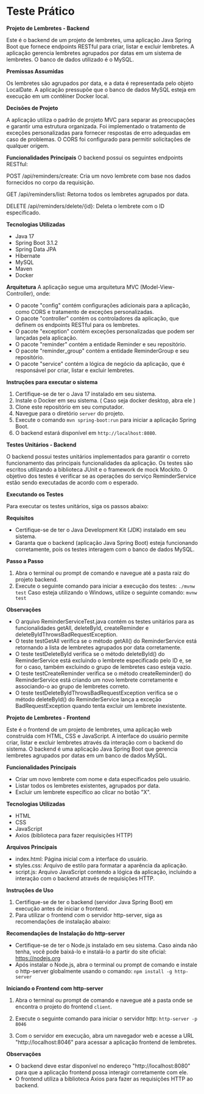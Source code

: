 # Teste Prático

**Projeto de Lembretes - Backend**

Este é o backend de um projeto de lembretes, uma aplicação Java Spring Boot que fornece endpoints RESTful para criar, listar e excluir lembretes. A aplicação gerencia lembretes agrupados por datas em um sistema de lembretes. O banco de dados utilizado é o MySQL.

**Premissas Assumidas**

Os lembretes são agrupados por data, e a data é representada pelo objeto LocalDate.
A aplicação pressupõe que o banco de dados MySQL esteja em execução em um contêiner Docker local.

**Decisões de Projeto**

A aplicação utiliza o padrão de projeto MVC para separar as preocupações e garantir uma estrutura organizada.
Foi implementado o tratamento de exceções personalizadas para fornecer respostas de erro adequadas em caso de problemas.
O CORS foi configurado para permitir solicitações de qualquer origem.

**Funcionalidades Principais**
O backend possui os seguintes endpoints RESTful:

POST /api/reminders/create: Cria um novo lembrete com base nos dados fornecidos no corpo da requisição.

GET /api/reminders/list: Retorna todos os lembretes agrupados por data.

DELETE /api/reminders/delete/{id}: Deleta o lembrete com o ID especificado.

**Tecnologias Utilizadas**
- Java 17
- Spring Boot 3.1.2
- Spring Data JPA
- Hibernate
- MySQL
- Maven
- Docker

**Arquitetura**
A aplicação segue uma arquitetura MVC (Model-View-Controller), onde:
- O pacote "config" contém configurações adicionais para a aplicação, como CORS e tratamento de exceções personalizadas.
- O pacote "controller" contém os controladores da aplicação, que definem os endpoints RESTful para os lembretes.
- O pacote "exception" contém exceções personalizadas que podem ser lançadas pela aplicação.
- O pacote "reminder" contém a entidade Reminder e seu repositório.
- O pacote "reminder_group" contém a entidade ReminderGroup e seu repositório.
- O pacote "service" contém a lógica de negócio da aplicação, que é responsável por criar, listar e excluir lembretes.

**Instruções para executar o sistema**
1. Certifique-se de ter o Java 17 instalado em seu sistema.
2. Instale o Docker em seu sistema. ( Caso seja docker desktop, abra ele )
3. Clone este repositório em seu computador.
4. Navegue para o diretório `server` do projeto.
5. Execute o comando `mvn spring-boot:run` para iniciar a aplicação Spring Boot.
6. O backend estará disponível em `http://localhost:8080`.

**Testes Unitários - Backend**

O backend possui testes unitários implementados para garantir o correto funcionamento das principais funcionalidades da aplicação. Os testes são escritos utilizando a biblioteca JUnit e o framework de mock Mockito. O objetivo dos testes é verificar se as operações do serviço ReminderService estão sendo executadas de acordo com o esperado.

**Executando os Testes**

Para executar os testes unitários, siga os passos abaixo:

**Requisitos**
- Certifique-se de ter o Java Development Kit (JDK) instalado em seu sistema.
- Garanta que o backend (aplicação Java Spring Boot) esteja funcionando corretamente, pois os testes interagem com o banco de dados MySQL.

**Passo a Passo**
1. Abra o terminal ou prompt de comando e navegue até a pasta raiz do projeto backend.
2. Execute o seguinte comando para iniciar a execução dos testes:
`./mvnw test`
Caso esteja utilizando o Windows, utilize o seguinte comando:
`mvnw test`

**Observações**
- O arquivo ReminderServiceTest.java contém os testes unitários para as funcionalidades getAll, deleteById, createReminder e deleteByIdThrowsBadRequestException.
- O teste testGetAll verifica se o método getAll() do ReminderService está retornando a lista de lembretes agrupados por data corretamente.
- O teste testDeleteById verifica se o método deleteById() do ReminderService está excluindo o lembrete especificado pelo ID e, se for o caso, também excluindo o grupo de lembretes caso esteja vazio.
- O teste testCreateReminder verifica se o método createReminder() do ReminderService está criando um novo lembrete corretamente e associando-o ao grupo de lembretes correto.
- O teste testDeleteByIdThrowsBadRequestException verifica se o método deleteById() do ReminderService lança a exceção BadRequestException quando tenta excluir um lembrete inexistente.

**Projeto de Lembretes - Frontend**

Este é o frontend de um projeto de lembretes, uma aplicação web construída com HTML, CSS e JavaScript. A interface do usuário permite criar, listar e excluir lembretes através da interação com o backend do sistema. O backend é uma aplicação Java Spring Boot que gerencia lembretes agrupados por datas em um banco de dados MySQL.

**Funcionalidades Principais**
- Criar um novo lembrete com nome e data especificados pelo usuário.
- Listar todos os lembretes existentes, agrupados por data.
- Excluir um lembrete específico ao clicar no botão "X".

**Tecnologias Utilizadas**
- HTML
- CSS
- JavaScript
- Axios (biblioteca para fazer requisições HTTP)

**Arquivos Principais**
- index.html: Página inicial com a interface do usuário.
- styles.css: Arquivo de estilo para formatar a aparência da aplicação.
- script.js: Arquivo JavaScript contendo a lógica da aplicação, incluindo a interação com o backend através de requisições HTTP.

**Instruções de Uso**
1. Certifique-se de ter o backend (servidor Java Spring Boot) em execução antes de iniciar o frontend.
2. Para utilizar o frontend com o servidor http-server, siga as recomendações de instalação abaixo:

**Recomendações de Instalação do http-server**
- Certifique-se de ter o Node.js instalado em seu sistema. Caso ainda não tenha, você pode baixá-lo e instalá-lo a partir do site oficial: https://nodejs.org
- Após instalar o Node.js, abra o terminal ou prompt de comando e instale o http-server globalmente usando o comando:
`npm install -g http-server`

**Iniciando o Frontend com http-server**
1. Abra o terminal ou prompt de comando e navegue até a pasta onde se encontra o projeto do frontend `client`.
2. Execute o seguinte comando para iniciar o servidor http:
`http-server -p 8046`

3. Com o servidor em execução, abra um navegador web e acesse a URL "http://localhost:8046" para acessar a aplicação frontend de lembretes.

**Observações**
- O backend deve estar disponível no endereço "http://localhost:8080" para que a aplicação frontend possa interagir corretamente com ele.
- O frontend utiliza a biblioteca Axios para fazer as requisições HTTP ao backend.
